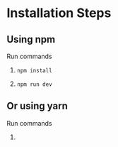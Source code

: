 # Installation Steps



## Using npm

Run commands

1) ```npm install```


2) ```npm run dev```


## Or using yarn

Run commands 

1) ```npm install uu
```

